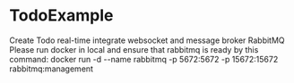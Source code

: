# TodoExample
Create Todo real-time integrate websocket and message broker RabbitMQ
Please run docker in local and ensure that rabbitmq is ready by this command: docker run -d --name rabbitmq -p 5672:5672 -p 15672:15672 rabbitmq:management